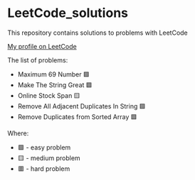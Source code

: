 # LeetCode_solutions
This repository contains solutions to problems with LeetCode

[My profile on LeetCode](https://leetcode.com/VorobeyPudic/)

The list of problems:
* Maximum 69 Number :green_square:
* Make The String Great :green_square:
* Online Stock Span :yellow_square:
* Remove All Adjacent Duplicates In String :green_square:
* Remove Duplicates from Sorted Array :green_square:

Where:
* :green_square: - easy problem
* :yellow_square: - medium problem
* :red_square: - hard problem
